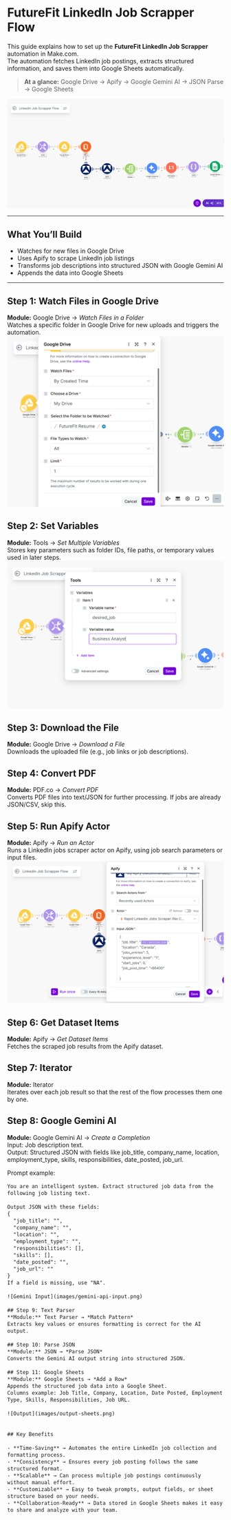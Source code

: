 # FutureFit LinkedIn Job Scrapper Flow

This guide explains how to set up the **FutureFit LinkedIn Job Scrapper** automation in Make.com.  
The automation fetches LinkedIn job postings, extracts structured information, and saves them into Google Sheets automatically.

> **At a glance:** Google Drive → Apify → Google Gemini AI → JSON Parse → Google Sheets

![Scenario Overview](images/flow-diagram.png)

---

## What You’ll Build
- Watches for new files in Google Drive
- Uses Apify to scrape LinkedIn job listings
- Transforms job descriptions into structured JSON with Google Gemini AI
- Appends the data into Google Sheets

---

## Step 1: Watch Files in Google Drive
**Module:** Google Drive → *Watch Files in a Folder*  
Watches a specific folder in Google Drive for new uploads and triggers the automation.
![Resume Upload](images/resume-upload.png)


## Step 2: Set Variables
**Module:** Tools → *Set Multiple Variables*  
Stores key parameters such as folder IDs, file paths, or temporary values used in later steps.
![Job Title](images/desired-job-title.png)

## Step 3: Download the File
**Module:** Google Drive → *Download a File*  
Downloads the uploaded file (e.g., job links or job descriptions).

## Step 4: Convert PDF 
**Module:** PDF.co → *Convert PDF*  
Converts PDF files into text/JSON for further processing. If jobs are already JSON/CSV, skip this.

## Step 5: Run Apify Actor
**Module:** Apify → *Run an Actor*  
Runs a LinkedIn jobs scraper actor on Apify, using job search parameters or input files.
![Apify Filters](images/job-filters.png)

## Step 6: Get Dataset Items
**Module:** Apify → *Get Dataset Items*  
Fetches the scraped job results from the Apify dataset.

## Step 7: Iterator
**Module:** Iterator  
Iterates over each job result so that the rest of the flow processes them one by one.

## Step 8: Google Gemini AI
**Module:** Google Gemini AI → *Create a Completion*  
Input: Job description text.  
Output: Structured JSON with fields like job_title, company_name, location, employment_type, skills, responsibilities, date_posted, job_url.  

Prompt example:
```text
You are an intelligent system. Extract structured job data from the following job listing text.

Output JSON with these fields:
{
  "job_title": "",
  "company_name": "",
  "location": "",
  "employment_type": "",
  "responsibilities": [],
  "skills": [],
  "date_posted": "",
  "job_url": ""
}
If a field is missing, use "NA".

![Gemini Input](images/gemini-api-input.png)

## Step 9: Text Parser
**Module:** Text Parser → *Match Pattern*  
Extracts key values or ensures formatting is correct for the AI output.

## Step 10: Parse JSON
**Module:** JSON → *Parse JSON*  
Converts the Gemini AI output string into structured JSON.

## Step 11: Google Sheets
**Module:** Google Sheets → *Add a Row*  
Appends the structured job data into a Google Sheet.  
Columns example: Job Title, Company, Location, Date Posted, Employment Type, Skills, Responsibilities, Job URL.

![Output](images/output-sheets.png)


## Key Benefits

- **Time-Saving** → Automates the entire LinkedIn job collection and formatting process.  
- **Consistency** → Ensures every job posting follows the same structured format.  
- **Scalable** → Can process multiple job postings continuously without manual effort.  
- **Customizable** → Easy to tweak prompts, output fields, or sheet structure based on your needs.  
- **Collaboration-Ready** → Data stored in Google Sheets makes it easy to share and analyze with your team.  
